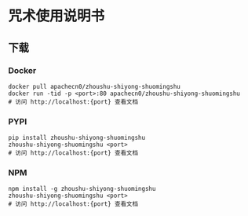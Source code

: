 # 咒术使用说明书

## 下载

### Docker

```
docker pull apachecn0/zhoushu-shiyong-shuomingshu
docker run -tid -p <port>:80 apachecn0/zhoushu-shiyong-shuomingshu
# 访问 http://localhost:{port} 查看文档
```

### PYPI

```
pip install zhoushu-shiyong-shuomingshu
zhoushu-shiyong-shuomingshu <port>
# 访问 http://localhost:{port} 查看文档
```

### NPM

```
npm install -g zhoushu-shiyong-shuomingshu
zhoushu-shiyong-shuomingshu <port>
# 访问 http://localhost:{port} 查看文档
```
